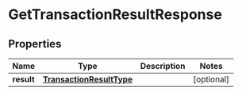 
# GetTransactionResultResponse

## Properties
Name | Type | Description | Notes
------------ | ------------- | ------------- | -------------
**result** | [**TransactionResultType**](TransactionResultType.md) |  |  [optional]



